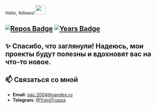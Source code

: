 Hello, fellows! <img src="https://raw.githubusercontent.com/MartinHeinz/MartinHeinz/master/wave.gif" width="30px">
## [![Repos Badge](https://badges.pufler.dev/repos/pavel195)](https://badges.pavel195.dev) [![Years Badge](https://badges.pufler.dev/years/pavel195)](https://badges.pavel195.dev)
## ✨ Спасибо, что заглянули! Надеюсь, мои проекты будут полезны и вдохновят вас на что-то новое.
## 📫 Связаться со мной

- **Email:** pac.2004@yandex.ru
- **Telegram:** [@YungTruppa](https://t.me/YungTruppa)
